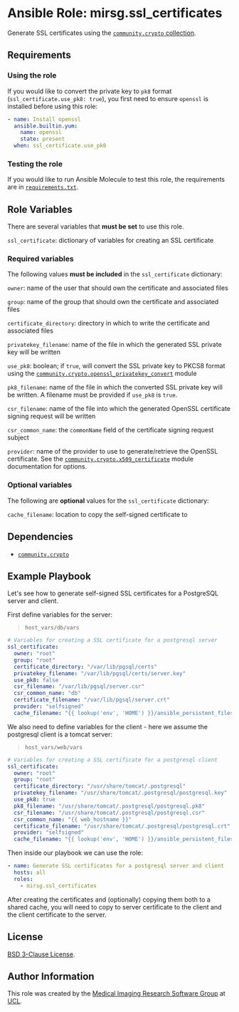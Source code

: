 # Ansible Role: mirsg.ssl_certificates

Generate SSL certificates using the [`community.crypto` collection](https://docs.ansible.com/ansible/latest/collections/community/crypto/index.html).

## Requirements

### Using the role

If you would like to convert the private key to `pk8` format (`ssl_certificate.use_pk8: true`), you first need to ensure `openssl` is installed before using this role:

```yaml
- name: Install openssl
  ansible.builtin.yum:
    name: openssl
    state: present
  when: ssl_certificate.use_pk8
```

### Testing the role

If you would like to run Ansible Molecule to test this role, the requirements are in [`requirements.txt`](https://github.com/UCL-MIRSG/ansible-role-ssl-certificates/blob/main/requirements.txt).

## Role Variables

There are several variables that **must be set** to use this role.

`ssl_certificate`: dictionary of variables for creating an SSL certificate

### Required variables

The following values **must be included** in the `ssl_certificate` dictionary:

`owner`: name of the user that should own the certificate and associated files

`group`: name of the group that should own the certificate and associated files

`certificate_directory`: directory in which to write the certificate and associated files

`privatekey_filename`: name of the file in which the generated SSL private key will be written

`use_pk8`: boolean; if `true`, will convert the SSL private key to PKCS8 format using the [`community.crypto.openssl_privatekey_convert`](https://docs.ansible.com/ansible/devel/collections/community/crypto/openssl_privatekey_convert_module.html) module

`pk8_filename`: name of the file in which the converted SSL private key will be written. A filename must be provided if `use_pk8` is `true`.

`csr_filename`: name of the file into which the generated OpenSSL certificate signing request will be written

`csr_common_name`: the `commonName` field of the certificate signing request subject

`provider`: name of the provider to use to generate/retrieve the OpenSSL certificate. See the [`community.crypto.x509_certificate`](https://docs.ansible.com/ansible/latest/collections/community/crypto/x509_certificate_module.html#parameter-provider) module documentation for options.

### Optional variables

The following are **optional** values for the `ssl_certificate` dictionary:

`cache_filename`: location to copy the self-signed certificate to

## Dependencies

- [`community.crypto`](https://docs.ansible.com/ansible/latest/collections/community/crypto/index.html)

## Example Playbook

Let's see how to generate self-signed SSL certificates for a PostgreSQL server and client.

First define variables for the server:

> `host_vars/db/vars`

```yaml
# Variables for creating a SSL certificate for a postgresql server
ssl_certificate:
  owner: "root"
  group: "root"
  certificate_directory: "/var/lib/pgsql/certs"
  privatekey_filename: "/var/lib/pgsql/certs/server.key"
  use_pk8: false
  csr_filename: "/var/lib/pgsql/server.csr"
  csr_common_name: "db"
  certificate_filename: "/var/lib/pgsql/server.crt"
  provider: "selfsigned"
  cache_filename: "{{ lookup('env', 'HOME') }}/ansible_persistent_files/pg_certificates/db.postgresql_server.crt"
```

We also need to define variables for the client - here we assume the postgresql client is a tomcat server:

> `host_vars/web/vars`

```yaml
# Variables for creating a SSL certificate for a postgresql client
ssl_certificate:
  owner: "root"
  group: "root"
  certificate_directory: "/usr/share/tomcat/.postgresql"
  privatekey_filename: "/usr/share/tomcat/.postgresql/postgresql.key"
  use_pk8: true
  pk8_filename: "/usr/share/tomcat/.postgresql/postgresql.pk8"
  csr_filename: "/usr/share/tomcat/.postgresql/postgresql.csr"
  csr_common_name: "{{ web_hostname }}"
  certificate_filename: "/usr/share/tomcat/.postgresql/postgresql.crt"
  provider: "selfsigned"
  cache_filename: "{{ lookup('env', 'HOME') }}/ansible_persistent_files/pg_certificates/db.postgresql_client.crt"
```

Then inside our playbook we can use the role:

```yaml
- name: Generate SSL certificates for a postgresql server and client
  hosts: all
  roles:
    - mirsg.ssl_certificates
```

After creating the certificates and (optionally) copying them both to a shared cache, you will need to copy to server certificate to the client and the client certificate to the server.

## License

[BSD 3-Clause License](https://github.com/UCL-MIRSG/ansible-role-ssl-certificates/blob/main/LICENSE).

## Author Information

This role was created by the [Medical Imaging Research Software Group](https://www.ucl.ac.uk/advanced-research-computing/expertise/research-software-development/medical-imaging-research-software-group) at [UCL](https://www.ucl.ac.uk/).
